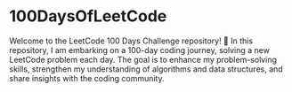 # 100DaysOfLeetCode
Welcome to the LeetCode 100 Days Challenge repository! 🚀 In this repository, I am embarking on a 100-day coding journey, solving a new LeetCode problem each day. The goal is to enhance my problem-solving skills, strengthen my understanding of algorithms and data structures, and share insights with the coding community.
